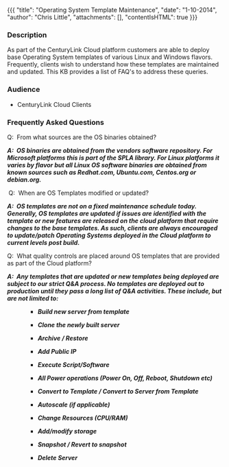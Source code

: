 {{{
  "title": "Operating System Template Maintenance",
  "date": "1-10-2014",
  "author": "Chris Little",
  "attachments": [],
  "contentIsHTML": true
}}}

<h3>Description&nbsp;</h3>
<p>As part of the CenturyLink Cloud platform customers are able to deploy base Operating System templates of various Linux and Windows flavors. Frequently, clients wish to understand how these templates are maintained and updated. This KB provides
  a list of FAQ's to address these queries.</p>
<h3>Audience</h3>
<ul>
  <li>CenturyLink Cloud Clients</li>
</ul>
<h3>Frequently Asked Questions</h3>
<p>Q: &nbsp;From what sources are the OS binaries obtained?</p>
<p><em><strong>A: &nbsp;OS binaries are obtained from the vendors software repository. For Microsoft platforms this is part of the SPLA library. For Linux platforms it varies by flavor but all Linux OS software binaries are obtained from known sources such as Redhat.com, Ubuntu.com, Centos.org or debian.org.</strong></em>
</p>
<p><em><strong>&nbsp;</strong></em>Q: &nbsp;When are OS Templates modified or updated?</p>
<p><em><strong>A: &nbsp;OS templates are not on a fixed maintenance schedule today. Generally, OS templates are updated if issues are identified with the template or new features are released on the cloud platform that require changes to the base templates. As such, clients are always encouraged to update/patch Operating Systems deployed in the Cloud platform to current levels post build.</strong></em>
</p>
<p>Q: &nbsp;What quality controls are placed around OS templates that are provided as part of the Cloud platform?</p>
<p><em><strong>A: &nbsp;Any templates that are updated or new templates being deployed are subject to our strict Q&amp;A process. No templates are deployed out to production until they pass a long list of Q&amp;A activities. These include, but are not limited to:</strong></em>
</p>
<ul>
  <ul>
    <ul>
      <li>
        <p><em><strong>Build new server from template</strong></em>
        </p>
      </li>
      <li>
        <p><em><strong>Clone the newly built server</strong></em>
        </p>
      </li>
      <li>
        <p><em><strong>Archive / Restore</strong></em>
        </p>
      </li>
      <li>
        <p><em><strong>Add Public IP</strong></em>
        </p>
      </li>
      <li>
        <p><em><strong>Execute Script/Software</strong></em>
        </p>
      </li>
      <li>
        <p><em><strong>All Power operations (Power On, Off, Reboot, Shutdown etc)</strong></em>
        </p>
      </li>
      <li>
        <p><em><strong>Convert to Template / Convert to Server from Template</strong></em>
        </p>
      </li>
      <li>
        <p><em><strong>Autoscale (if applicable)</strong></em>
        </p>
      </li>
      <li>
        <p><em><strong>Change Resources (CPU/RAM)</strong></em>
        </p>
      </li>
      <li>
        <p><em><strong>Add/modify storage</strong></em>
        </p>
      </li>
      <li>
        <p><em><strong>Snapshot / Revert to snapshot</strong></em>
        </p>
      </li>
      <li>
        <p><em><strong>Delete Server</strong></em>
        </p>
        <strong><em><br /></em></strong>
      </li>
    </ul>
  </ul>
</ul>
